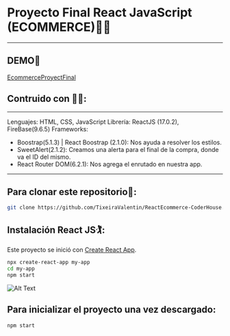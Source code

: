 # Proyecto Final React JavaScript (ECOMMERCE)👨‍💻
---
## DEMO👾
[EcommerceProyectFinal](https://tixeiravalentin.github.io/ReactEcommerce-CoderHouse/)

## Contruido con	🧑‍🔧:
---
Lenguajes: HTML, CSS, JavaScript
Librería: ReactJS (17.0.2), FireBase(9.6.5)
Frameworks: 
- Boostrap(5.1.3) | React Boostrap (2.1.0): Nos ayuda a resolver los estilos.
- SweetAlert(2.1.2): Creamos una alerta para el final de la compra, donde va el ID del mismo.
- React Router DOM(6.2.1): Nos agrega el enrutado en nuestra app.

---
## Para clonar este repositorio🧙:

```sh
git clone https://github.com/TixeiraValentin/ReactEcommerce-CoderHouse.git
```
## Instalación React JS🏌️:
Este proyecto se inició con [Create React App](https://github.com/facebook/create-react-app).
```sh
npx create-react-app my-app
cd my-app
npm start
```
![Alt Text](https://camo.githubusercontent.com/b275c108e1c9e2d1c732a66ca1e0b6ecb1ae260824fb5d6ca4c4e46ee85d1ca0/68747470733a2f2f63646e2e6a7364656c6976722e6e65742f67682f66616365626f6f6b2f6372656174652d72656163742d61707040323762343261633765666130313866323534313135336162333064363331383066356661333965302f73637265656e636173742e737667)

## Para inicializar el proyecto una vez descargado:

```sh
npm start
```